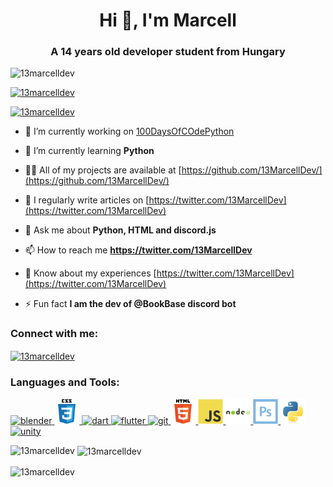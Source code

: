 <h1 align="center">Hi 👋, I'm Marcell</h1>
<h3 align="center">A 14 years old developer student from Hungary</h3>

<p align="left"> <img src="https://komarev.com/ghpvc/?username=13marcelldev&label=Profile%20views&color=0e75b6&style=flat" alt="13marcelldev" /> </p>

<p align="left"> <a href="https://github.com/ryo-ma/github-profile-trophy"><img src="https://github-profile-trophy.vercel.app/?username=13marcelldev" alt="13marcelldev" /></a> </p>

<p align="left"> <a href="https://twitter.com/13marcelldev" target="blank"><img src="https://img.shields.io/twitter/follow/13marcelldev?logo=twitter&style=for-the-badge" alt="13marcelldev" /></a> </p>

- 🔭 I’m currently working on [100DaysOfCOdePython](https://github.com/13MarcellDev/100DaysOfCodePython)

- 🌱 I’m currently learning **Python**

- 👨‍💻 All of my projects are available at [https://github.com/13MarcellDev/](https://github.com/13MarcellDev/)

- 📝 I regularly write articles on [https://twitter.com/13MarcellDev](https://twitter.com/13MarcellDev)

- 💬 Ask me about **Python, HTML and discord.js**

- 📫 How to reach me **https://twitter.com/13MarcellDev**

- 📄 Know about my experiences [https://twitter.com/13MarcellDev](https://twitter.com/13MarcellDev)

- ⚡ Fun fact **I am the dev of @BookBase discord bot**

<h3 align="left">Connect with me:</h3>
<p align="left">
<a href="https://twitter.com/13marcelldev" target="blank"><img align="center" src="https://raw.githubusercontent.com/rahuldkjain/github-profile-readme-generator/master/src/images/icons/Social/twitter.svg" alt="13marcelldev" height="30" width="40" /></a>
</p>

<h3 align="left">Languages and Tools:</h3>
<p align="left"> <a href="https://www.blender.org/" target="_blank" rel="noreferrer"> <img src="https://download.blender.org/branding/community/blender_community_badge_white.svg" alt="blender" width="40" height="40"/> </a> <a href="https://www.w3schools.com/css/" target="_blank" rel="noreferrer"> <img src="https://raw.githubusercontent.com/devicons/devicon/master/icons/css3/css3-original-wordmark.svg" alt="css3" width="40" height="40"/> </a> <a href="https://dart.dev" target="_blank" rel="noreferrer"> <img src="https://www.vectorlogo.zone/logos/dartlang/dartlang-icon.svg" alt="dart" width="40" height="40"/> </a> <a href="https://flutter.dev" target="_blank" rel="noreferrer"> <img src="https://www.vectorlogo.zone/logos/flutterio/flutterio-icon.svg" alt="flutter" width="40" height="40"/> </a> <a href="https://git-scm.com/" target="_blank" rel="noreferrer"> <img src="https://www.vectorlogo.zone/logos/git-scm/git-scm-icon.svg" alt="git" width="40" height="40"/> </a> <a href="https://www.w3.org/html/" target="_blank" rel="noreferrer"> <img src="https://raw.githubusercontent.com/devicons/devicon/master/icons/html5/html5-original-wordmark.svg" alt="html5" width="40" height="40"/> </a> <a href="https://developer.mozilla.org/en-US/docs/Web/JavaScript" target="_blank" rel="noreferrer"> <img src="https://raw.githubusercontent.com/devicons/devicon/master/icons/javascript/javascript-original.svg" alt="javascript" width="40" height="40"/> </a> <a href="https://nodejs.org" target="_blank" rel="noreferrer"> <img src="https://raw.githubusercontent.com/devicons/devicon/master/icons/nodejs/nodejs-original-wordmark.svg" alt="nodejs" width="40" height="40"/> </a> <a href="https://www.photoshop.com/en" target="_blank" rel="noreferrer"> <img src="https://raw.githubusercontent.com/devicons/devicon/master/icons/photoshop/photoshop-line.svg" alt="photoshop" width="40" height="40"/> </a> <a href="https://www.python.org" target="_blank" rel="noreferrer"> <img src="https://raw.githubusercontent.com/devicons/devicon/master/icons/python/python-original.svg" alt="python" width="40" height="40"/> </a> <a href="https://unity.com/" target="_blank" rel="noreferrer"> <img src="https://www.vectorlogo.zone/logos/unity3d/unity3d-icon.svg" alt="unity" width="40" height="40"/> </a> </p>

<p><img align="left" src="https://github-readme-stats.vercel.app/api/top-langs?username=13marcelldev&show_icons=true&locale=en&layout=compact" alt="13marcelldev" /></p>

<p>&nbsp;<img align="center" src="https://github-readme-stats.vercel.app/api?username=13marcelldev&show_icons=true&locale=en" alt="13marcelldev" /></p>

<p><img align="center" src="https://github-readme-streak-stats.herokuapp.com/?user=13marcelldev&" alt="13marcelldev" /></p>
